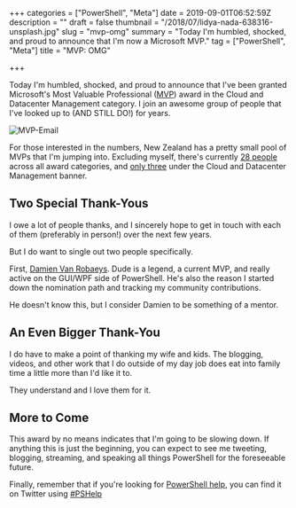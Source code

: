 +++
categories = ["PowerShell", "Meta"]
date = 2019-09-01T06:52:59Z
description = ""
draft = false
thumbnail = "/2018/07/lidya-nada-638316-unsplash.jpg"
slug = "mvp-omg"
summary = "Today I'm humbled, shocked, and proud to announce that I'm now a Microsoft MVP."
tag = ["PowerShell", "Meta"]
title = "MVP: OMG"

+++


Today I'm humbled, shocked, and proud to announce that I've been granted Microsoft's Most Valuable Professional ([MVP](https://mvp.microsoft.com/)) award in the Cloud and Datacenter Management category. I join an awesome group of  people that I've looked up to (AND STILL DO!) for years.

![MVP-Email](/2019/09/MVP-Email.PNG)

For those interested in the numbers, New Zealand has a pretty small pool of MVPs that I'm jumping into. Excluding myself, there's currently [28 people](https://mvp.microsoft.com/en-us/MvpSearch?lo=New+Zealand&sc=s) across all award categories, and [only three](https://mvp.microsoft.com/en-us/MvpSearch?ex=Cloud+and+Datacenter+Management&lo=New+Zealand&sc=s) under the Cloud and Datacenter Management banner.

## Two Special Thank-Yous

I owe a lot of people thanks, and I sincerely hope to get in touch with each of them (preferably in person!) over the next few years.

But I do want to single out two people specifically.

First, [Damien Van Robaeys](https://twitter.com/syst_and_deploy). Dude is a legend, a current MVP, and really active on the GUI/WPF side of PowerShell. He's also the reason I started down the nomination path and tracking my community contributions.

He doesn't know this, but I consider Damien to be something of a mentor.

## An Even Bigger Thank-You

I do have to make a point of thanking my wife and kids. The blogging, videos, and other work that I do outside of my day job does eat into family time a little more than I'd like it to.

They understand and I love them for it.

## More to Come

This award by no means indicates that I'm going to be slowing down. If anything this is just the beginning, you can expect to see me tweeting, blogging, streaming, and speaking all things PowerShell for the foreseeable future.

Finally, remember that if you're looking for [PowerShell help](https://king.geek.nz/2018/03/20/pshelp-twitter/), you can find it on Twitter using [#PSHelp](https://twitter.com/search?f=tweets&vertical=default&q=%23pshelp&src=typd)



